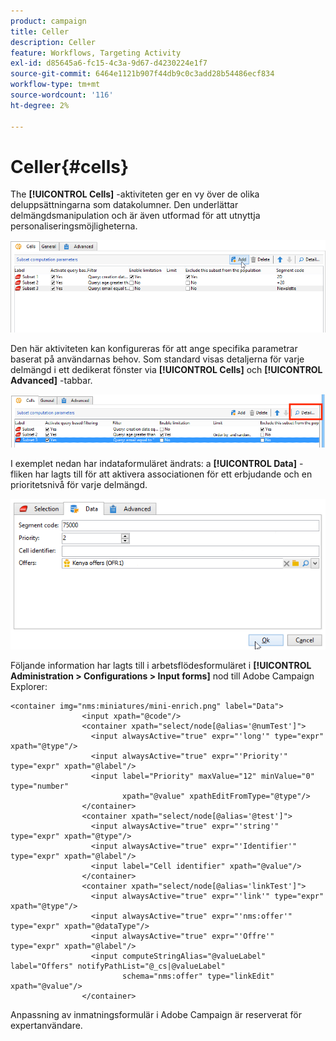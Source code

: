 ```yaml
---
product: campaign
title: Celler
description: Celler
feature: Workflows, Targeting Activity
exl-id: d85645a6-fc15-4c3a-9d67-d4230224e1f7
source-git-commit: 6464e1121b907f44db9c0c3add28b54486ecf834
workflow-type: tm+mt
source-wordcount: '116'
ht-degree: 2%

---
```


# Celler{#cells}

The **[!UICONTROL Cells]** -aktiviteten ger en vy över de olika deluppsättningarna som datakolumner. Den underlättar delmängdsmanipulation och är även utformad för att utnyttja personaliseringsmöjligheterna.

![](assets/wf_split_cells.png)

Den här aktiviteten kan konfigureras för att ange specifika parametrar baserat på användarnas behov. Som standard visas detaljerna för varje delmängd i ett dedikerat fönster via **[!UICONTROL Cells]** och **[!UICONTROL Advanced]** -tabbar.

![](assets/wf_split_cells_with_customization.png)

I exemplet nedan har indataformuläret ändrats: a **[!UICONTROL Data]** -fliken har lagts till för att aktivera associationen för ett erbjudande och en prioritetsnivå för varje delmängd.

![](assets/cells-activity-sample.png)

Följande information har lagts till i arbetsflödesformuläret i **[!UICONTROL Administration > Configurations > Input forms]** nod till Adobe Campaign Explorer:

```
<container img="nms:miniatures/mini-enrich.png" label="Data">
                <input xpath="@code"/>
                <container xpath="select/node[@alias='@numTest']">
                  <input alwaysActive="true" expr="'long'" type="expr" xpath="@type"/>
                  <input alwaysActive="true" expr="'Priority'" type="expr" xpath="@label"/>
                  <input label="Priority" maxValue="12" minValue="0" type="number"
                         xpath="@value" xpathEditFromType="@type"/>
                </container>
                <container xpath="select/node[@alias='@test']">
                  <input alwaysActive="true" expr="'string'" type="expr" xpath="@type"/>
                  <input alwaysActive="true" expr="'Identifier'" type="expr" xpath="@label"/>
                  <input label="Cell identifier" xpath="@value"/>
                </container>
                <container xpath="select/node[@alias='linkTest']">
                  <input alwaysActive="true" expr="'link'" type="expr" xpath="@type"/>
                  <input alwaysActive="true" expr="'nms:offer'" type="expr" xpath="@dataType"/>
                  <input alwaysActive="true" expr="'Offre'" type="expr" xpath="@label"/>
                  <input computeStringAlias="@valueLabel" label="Offers" notifyPathList="@_cs|@valueLabel"
                         schema="nms:offer" type="linkEdit" xpath="@value"/>
                </container>
```

Anpassning av inmatningsformulär i Adobe Campaign är reserverat för expertanvändare.